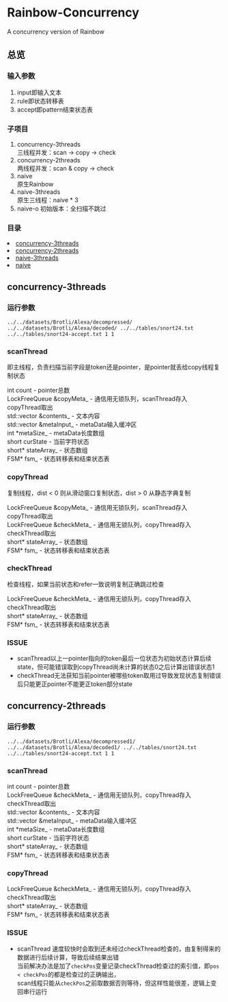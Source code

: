 # Rainbow-Concurrency
A concurrency version of Rainbow
## 总览
### 输入参数  
1. input即输入文本  
2. rule即状态转移表  
3. accept即pattern结束状态表  
### 子项目
1. concurrency-3threads  
三线程并发：scan -> copy -> check
2. concurrency-2threads  
两线程并发：scan & copy -> check
3. naive  
原生Rainbow
4. naive-3threads  
原生三线程：naive * 3  
5. naive-o
初始版本：全扫描不跳过
### 目录
<li><a href="#concurrency-3threads">concurrency-3threads</a> </li>
<li><a href="#concurrency-2threads">concurrency-2threads</a> </li>
<li><a href="#naive-3threads">naive-3threads</a> </li>
<li><a href="#naive">naive</a> </li>

## <h2 id = "concurrency-3threads">concurrency-3threads</h2>
### 运行参数
```
../../datasets/Brotli/Alexa/decompressed/ ../../datasets/Brotli/Alexa/decoded/ ../../tables/snort24.txt ../../tables/snort24-accept.txt 1 1
```
### scanThread
即主线程，负责扫描当前字段是token还是pointer，是pointer就丢给copy线程复制状态  

int count - pointer总数  
LockFreeQueue<Messenger> &copyMeta_ - 通信用无锁队列，scanThread存入 copyThread取出  
std::vector<MemBuf> &contents_ - 文本内容  
std::vector<MemBuf> &metaInput_ - metaData输入缓冲区      
int &#42;metaSize_ - metaData长度数组  
short curState - 当前字符状态  
short&#42; stateArray_ - 状态数组  
FSM&#42; fsm_ - 状态转移表和结束状态表
### copyThread
复制线程，dist < 0 则从滑动窗口复制状态，dist > 0 从静态字典复制

LockFreeQueue<Messenger> &copyMeta_ - 通信用无锁队列，scanThread存入 copyThread取出  
LockFreeQueue<Messenger> &checkMeta_ - 通信用无锁队列，copyThread存入 checkThread取出  
short&#42; stateArray_ - 状态数组  
FSM&#42; fsm_ - 状态转移表和结束状态表
### checkThread
检查线程，如果当前状态和refer一致说明复制正确跳过检查

LockFreeQueue<Messenger> &checkMeta_ - 通信用无锁队列，copyThread存入 checkThread取出  
short&#42; stateArray_ - 状态数组  
FSM&#42; fsm_ - 状态转移表和结束状态表
### ISSUE
- scanThread以上一pointer指向的token最后一位状态为初始状态计算后续state，但可能错误取到copyThread尚未计算的状态0之后计算出错误状态1  
- checkThread无法获知当前pointer被哪些token取用过导致发现状态复制错误后只能更正pointer不能更正token部分state

## <h2 id = "concurrency-2threads">concurrency-2threads</h2>
### 运行参数
```
../../datasets/Brotli/Alexa/decompressed1/ ../../datasets/Brotli/Alexa/decoded1/ ../../tables/snort24.txt ../../tables/snort24-accept.txt 1 1
```
### scanThread

int count - pointer总数  
LockFreeQueue<Messenger> &checkMeta_ - 通信用无锁队列，copyThread存入 checkThread取出    
std::vector<MemBuf> &contents_ - 文本内容  
std::vector<MemBuf> &metaInput_ - metaData输入缓冲区  
int &#42;metaSize_ - metaData长度数组  
short curState - 当前字符状态  
short&#42; stateArray_ - 状态数组  
FSM&#42; fsm_ - 状态转移表和结束状态表
### copyThread

LockFreeQueue<Messenger> &checkMeta_ - 通信用无锁队列，copyThread存入 checkThread取出  
short&#42; stateArray_ - 状态数组  
FSM&#42; fsm_ - 状态转移表和结束状态表
### ISSUE
- scanThread 速度较快时会取到还未经过checkThread检查的，由复制得来的数据进行后续计算，导致后续结果出错  
  当前解决办法是加了`checkPos`变量记录checkThread检查过的索引值，即`pos < checkPos`的都是检查过的正确输出，  
  scan线程只能从`checkPos`之前取数据否则等待，但这样性能很差，逻辑上变回串行运行